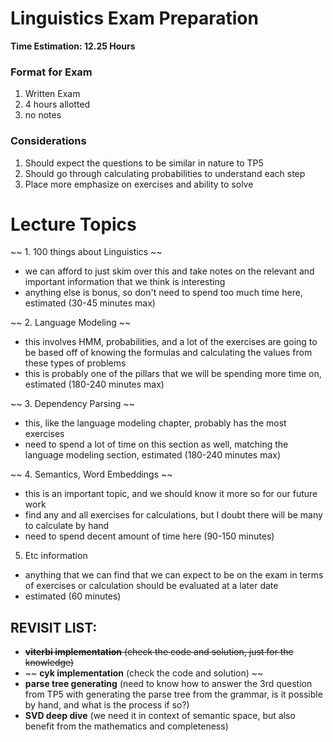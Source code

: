 # Linguistics Exam Preparation

<b> Time Estimation: 12.25 Hours </b>

### Format for Exam
1. Written Exam
2. 4 hours allotted
3. no notes

### Considerations
1. Should expect the questions to be similar in nature to TP5
2. Should go through calculating probabilities to understand each step
3. Place more emphasize on exercises and ability to solve

# Lecture Topics

~~ 1. 100 things about Linguistics ~~
- we can afford to just skim over this and take notes on the relevant and important information that we think is interesting
- anything else is bonus, so don't need to spend too much time here, estimated (30-45 minutes max)

~~ 2. Language Modeling ~~
- this involves HMM, probabilities, and a lot of the exercises are going to be based off of knowing the formulas and calculating the values from these types of problems
- this is probably one of the pillars that we will be spending more time on, estimated (180-240 minutes max)

~~ 3. Dependency Parsing ~~
- this, like the language modeling chapter, probably has the most exercises
- need to spend a lot of time on this section as well, matching the language modeling section, estimated (180-240 minutes max)

~~ 4. Semantics, Word Embeddings ~~
- this is an important topic, and we should know it more so for our future work
- find any and all exercises for calculations, but I doubt there will be many to calculate by hand
- need to spend decent amount of time here (90-150 minutes)

5. Etc information
- anything that we can find that we can expect to be on the exam in terms of exercises or calculation should be evaluated at a later date
- estimated (60 minutes)


## REVISIT LIST:
- ~~<b>viterbi implementation</b> (check the code and solution, just for the knowledge)~~
- ~~ <b>cyk implementation</b> (check the code and solution) ~~
- <b>parse tree generating</b> (need to know how to answer the 3rd question from TP5 with generating the parse tree from the grammar, is it possible by hand, and what is the process if so?)
- <b>SVD deep dive</b> (we need it in context of semantic space, but also benefit from the mathematics and completeness)

